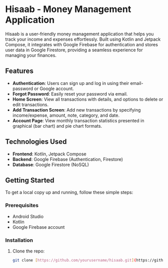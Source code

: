 # Hisaab - Money Management Application

Hisaab is a user-friendly money management application that helps you track your income and expenses effortlessly. Built using Kotlin and Jetpack Compose, it integrates with Google Firebase for authentication and stores user data in Google Firestore, providing a seamless experience for managing your finances.

## Features

- **Authentication**: Users can sign up and log in using their email-password or Google account.
- **Forgot Password**: Easily reset your password via email.
- **Home Screen**: View all transactions with details, and options to delete or edit transactions.
- **Add Transaction Screen**: Add new transactions by specifying income/expense, amount, note, category, and date.
- **Account Page**: View monthly transaction statistics presented in graphical (bar chart) and pie chart formats.

## Technologies Used

- **Frontend**: Kotlin, Jetpack Compose
- **Backend**: Google Firebase (Authentication, Firestore)
- **Database**: Google Firestore (NoSQL)

## Getting Started

To get a local copy up and running, follow these simple steps:

### Prerequisites

- Android Studio
- Kotlin
- Google Firebase account

### Installation

1. Clone the repo:
   ```bash
   git clone [https://github.com/yourusername/hisaab.git](https://github.com/Dante1908/Hisaab)
